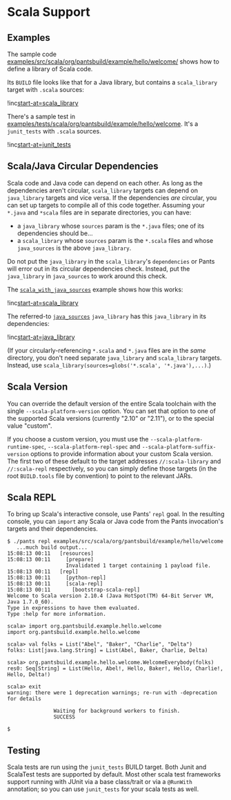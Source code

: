 Scala Support
=============

Examples
--------

The sample code
[examples/src/scala/org/pantsbuild/example/hello/welcome/](https://github.com/pantsbuild/pants/blob/master/examples/src/scala/org/pantsbuild/example/hello/welcome/)
shows how to define a library of Scala code.

Its `BUILD` file looks like that for a Java library, but contains a
`scala_library` target with `.scala` sources:

!inc[start-at=scala_library](hello/welcome/BUILD)

There's a sample test in
[examples/tests/scala/org/pantsbuild/example/hello/welcome](https://github.com/pantsbuild/pants/tree/master/examples/tests/scala/org/pantsbuild/example/hello/welcome).
It's a <a xref="bdict_junit_tests">`junit_tests`</a> with `.scala` sources.

!inc[start-at=junit_tests](../../../../../tests/scala/org/pantsbuild/example/hello/welcome/BUILD)


Scala/Java Circular Dependencies
--------------------------------

Scala code and Java code can depend on each other. As long as the dependencies aren't circular,
`scala_library` targets can depend on `java_library` targets and vice versa. If the dependencies
*are* circular, you can set up targets to compile all of this code together. Assuming your `*.java`
and `*scala` files are in separate directories, you can have:

-   a `java_library` whose `sources` param is the `*.java` files; one of its
    dependencies should be...
-   a `scala_library` whose `sources` param is the `*.scala` files and
    whose `java_sources` is the above `java_library`.

Do not put the `java_library` in the `scala_library`'s `dependencies` or Pants will error out in its
circular dependencies check. Instead, put the `java_library` in `java_sources` to work around this
check.

The [`scala_with_java_sources`](https://github.com/pantsbuild/pants/tree/master/examples/src/scala/org/pantsbuild/example/scala_with_java_sources)
example shows how this works:

!inc[start-at=scala_library](scala_with_java_sources/BUILD)

The referred-to
[`java_sources`](https://github.com/pantsbuild/pants/tree/master/examples/src/java/org/pantsbuild/example/java_sources/BUILD)
`java_library` has this `java_library` in its dependencies:

!inc[start-at=java_library](../../../../java/org/pantsbuild/example/java_sources/BUILD)

(If your circularly-referencing `*.scala` and `*.java` files are in the *same* directory, you don't
need separate `java_library` and `scala_library` targets. Instead, use
`scala_library(sources=globs('*.scala', '*.java'),...)`.)

Scala Version
-------------

You can override the default version of the entire Scala toolchain with the single
`--scala-platform-version` option. You can set that option to one of the supported Scala versions
(currently "2.10" or "2.11"), or to the special value "custom".

If you choose a custom version, you must use the `--scala-platform-runtime-spec`,
`--scala-platform-repl-spec` and `--scala-platform-suffix-version` options to provide
information about your custom Scala version.  The first two of these default to the target
addresses `//:scala-library` and `//:scala-repl` respectively, so you can simply define those
targets (in the root `BUILD.tools` file by convention) to point to the relevant JARs.


Scala REPL
----------

To bring up Scala's interactive console, use Pants'
<a xref="oref_goal_repl">`repl`</a> goal.
In the resulting console, you can `import` any Scala or Java code from the Pants invocation's
targets and their dependencies.

    $ ./pants repl examples/src/scala/org/pantsbuild/example/hello/welcome
       ...much build output...
    15:08:13 00:11   [resources]
    15:08:13 00:11     [prepare]
                       Invalidated 1 target containing 1 payload file.
    15:08:13 00:11   [repl]
    15:08:13 00:11     [python-repl]
    15:08:13 00:11     [scala-repl]
    15:08:13 00:11       [bootstrap-scala-repl]
    Welcome to Scala version 2.10.4 (Java HotSpot(TM) 64-Bit Server VM, Java 1.7.0_60).
    Type in expressions to have them evaluated.
    Type :help for more information.

    scala> import org.pantsbuild.example.hello.welcome
    import org.pantsbuild.example.hello.welcome

    scala> val folks = List("Abel", "Baker", "Charlie", "Delta")
    folks: List[java.lang.String] = List(Abel, Baker, Charlie, Delta)

    scala> org.pantsbuild.example.hello.welcome.WelcomeEverybody(folks)
    res0: Seq[String] = List(Hello, Abel!, Hello, Baker!, Hello, Charlie!, Hello, Delta!)

    scala> exit
    warning: there were 1 deprecation warnings; re-run with -deprecation for details

                   Waiting for background workers to finish.
                   SUCCESS

    $

Testing
-------
Scala tests are run using the `junit_tests` BUILD target.  Both Junit and ScalaTest tests are
supported by default.  Most other scala test frameworks support running with JUnit via a base
class/trait or via a `@RunWith` annotation; so you can use
`junit_tests` for your scala tests as well.
